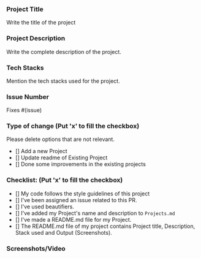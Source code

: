 ### Project Title

Write the title of the project

### Project Description

Write the complete description of the project.

### Tech Stacks

Mention the tech stacks used for the project.

### Issue Number
Fixes #(issue)

### Type of change  (Put 'x' to fill the checkbox)

Please delete options that are not relevant.

- [] Add a new Project 
- [] Update readme of Existing Project
- [] Done some improvements in the existing projects

### Checklist: (Put 'x' to fill the checkbox)

- [] My code follows the style guidelines of this project
- [] I've been assigned an issue related to this PR.
- [] I've used beautifiers.
- [] I've added my Project's name and description to `Projects.md`
- [] I've made a README.md file for my Project.
- [] The README.md file of my project contains Project title, Description, Stack used and Output (Screenshots).

### Screenshots/Video
